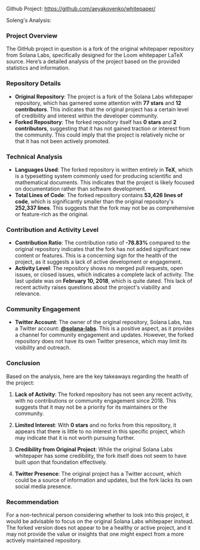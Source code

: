 Github Project: https://github.com/aeyakovenko/whitepaper/

Soleng's Analysis:

### Project Overview

The GitHub project in question is a fork of the original whitepaper repository from Solana Labs, specifically designed for the Loom whitepaper LaTeX source. Here’s a detailed analysis of the project based on the provided statistics and information.

### Repository Details

- **Original Repository**: The project is a fork of the Solana Labs whitepaper repository, which has garnered some attention with **77 stars** and **12 contributors**. This indicates that the original project has a certain level of credibility and interest within the developer community.
- **Forked Repository**: The forked repository itself has **0 stars** and **2 contributors**, suggesting that it has not gained traction or interest from the community. This could imply that the project is relatively niche or that it has not been actively promoted.

### Technical Analysis

- **Languages Used**: The forked repository is written entirely in **TeX**, which is a typesetting system commonly used for producing scientific and mathematical documents. This indicates that the project is likely focused on documentation rather than software development.
- **Total Lines of Code**: The forked repository contains **53,426 lines of code**, which is significantly smaller than the original repository's **252,337 lines**. This suggests that the fork may not be as comprehensive or feature-rich as the original.

### Contribution and Activity Level

- **Contribution Ratio**: The contribution ratio of **-78.83%** compared to the original repository indicates that the fork has not added significant new content or features. This is a concerning sign for the health of the project, as it suggests a lack of active development or engagement.
- **Activity Level**: The repository shows no merged pull requests, open issues, or closed issues, which indicates a complete lack of activity. The last update was on **February 10, 2018**, which is quite dated. This lack of recent activity raises questions about the project's viability and relevance.

### Community Engagement

- **Twitter Account**: The owner of the original repository, Solana Labs, has a Twitter account: **[@solana-labs](https://twitter.com/solana_labs)**. This is a positive aspect, as it provides a channel for community engagement and updates. However, the forked repository does not have its own Twitter presence, which may limit its visibility and outreach.

### Conclusion

Based on the analysis, here are the key takeaways regarding the health of the project:

1. **Lack of Activity**: The forked repository has not seen any recent activity, with no contributions or community engagement since 2018. This suggests that it may not be a priority for its maintainers or the community.
  
2. **Limited Interest**: With **0 stars** and no forks from this repository, it appears that there is little to no interest in this specific project, which may indicate that it is not worth pursuing further.

3. **Credibility from Original Project**: While the original Solana Labs whitepaper has some credibility, the fork itself does not seem to have built upon that foundation effectively.

4. **Twitter Presence**: The original project has a Twitter account, which could be a source of information and updates, but the fork lacks its own social media presence.

### Recommendation

For a non-technical person considering whether to look into this project, it would be advisable to focus on the original Solana Labs whitepaper instead. The forked version does not appear to be a healthy or active project, and it may not provide the value or insights that one might expect from a more actively maintained repository.